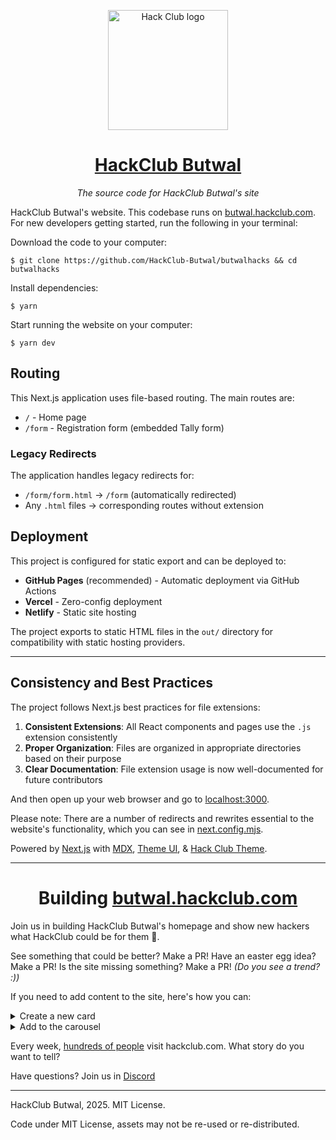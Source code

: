 <p align="center"><img width="192" alt="Hack Club logo" src="https://assets.hackclub.com/flag-standalone.svg"></p>
<h1 align="center"><a href="https://butwal.hackclub.com/">HackClub Butwal</a></h1>
<p align="center"><i>The source code for HackClub Butwal's site</i></p>

HackClub Butwal's website. This codebase runs on [butwal.hackclub.com](https://butwal.hackclub.com). For new developers getting started, run the following in your terminal:

Download the code to your computer:

    $ git clone https://github.com/HackClub-Butwal/butwalhacks && cd butwalhacks

Install dependencies:

    $ yarn

Start running the website on your computer:

    $ yarn dev

## Routing

This Next.js application uses file-based routing. The main routes are:

- `/` - Home page
- `/form` - Registration form (embedded Tally form)

### Legacy Redirects

The application handles legacy redirects for:
- `/form/form.html` → `/form` (automatically redirected)
- Any `.html` files → corresponding routes without extension

## Deployment

This project is configured for static export and can be deployed to:

- **GitHub Pages** (recommended) - Automatic deployment via GitHub Actions
- **Vercel** - Zero-config deployment
- **Netlify** - Static site hosting

The project exports to static HTML files in the `out/` directory for compatibility with static hosting providers.

---

## Consistency and Best Practices

The project follows Next.js best practices for file extensions:

1. **Consistent Extensions**: All React components and pages use the `.js` extension consistently
2. **Proper Organization**: Files are organized in appropriate directories based on their purpose
3. **Clear Documentation**: File extension usage is now well-documented for future contributors

And then open up your web browser and go to [localhost:3000](http://localhost:3000).

Please note: There are a number of redirects and rewrites essential to the website's functionality, which you can see in [next.config.mjs](./next.config.mjs).

Powered by [Next.js] with [MDX], [Theme UI], & [Hack Club Theme].

---

<h1 align="center">Building <a href="https://butwal.hackclub.com/">butwal.hackclub.com</a></h1>

Join us in building HackClub Butwal's homepage and show new hackers what HackClub could be for them 💖.

See something that could be better? Make a PR! Have an easter egg idea? Make a PR! Is the site missing something? Make a PR! _(Do you see a trend? :))_

If you need to add content to the site, here's how you can:

<details> <summary>Create a new card</summary>

<img width="600" alt="Screenshot 2023-08-16 at 9 09 55 PM" src="https://github.com/hackclub/site/assets/65808924/fed45800-c834-4e4c-ad87-a21e01414fa9">

Most things on the homepage are carousel, modular components that can easily be added and removed according to relevancy to Hack Clubbers. There are 3 main sections: connection, open-source, and IRL community. Most new carousel will likely fall within the first two sections!

First, you can create a new file under [components/index/carousel](components/index/cards/) with the name of your new event/project. Next add `import CardModel from './card-model'` and add whatever you want :) Finally, use a <Buttons> component (`import Buttons from './button'`) to highlight call-to-action buttons. If it's the main button, use the primary prop to add a background color!

Your challenge: try and make the card as unique as possible, like a mini poster! Not sure where to start? Look at other carousel on the page :)

</details>

<details>
<summary>Add to the carousel</summary>

<img width="600" alt="Screenshot 2023-08-16 at 9 09 11 PM" src="https://github.com/hackclub/site/assets/65808924/044660eb-fb3d-43b6-a270-64a3fe51f3ca">

If there's a Hack Club or Hack Club community-led project (past or present) that Hack Clubbers can get involved in, please add it to [lib/carousel.json](lib/carousel.json) and add your card to the end of the json file. An example looks like this:

```json
{
  "background": "dark",
  "titleColor": "white",
  "descriptionColor": "white",
  "title": "Hackers Wanted",
  "description": "Our open love letter to hackers",
  "img": "https://a.slack-edge.com/production-standard-emoji-assets/14.0/apple-large/1f4bb@2x.png",
  "link": "/hackers-wanted"
}
```

</details>

Every week, [hundreds of people](https://plausible.io/hackclub.com) visit hackclub.com. What story do you want to tell?

Have questions? Join us in [Discord](https://dsc.gg/butwalhacks)

---

HackClub Butwal, 2025. MIT License.

[next.js]: https://nextjs.org
[mdx]: https://mdxjs.com
[theme ui]: https://theme-ui.com
[hack club theme]: https://theme.hackclub.com

Code under MIT License, assets may not be re-used or re-distributed.
